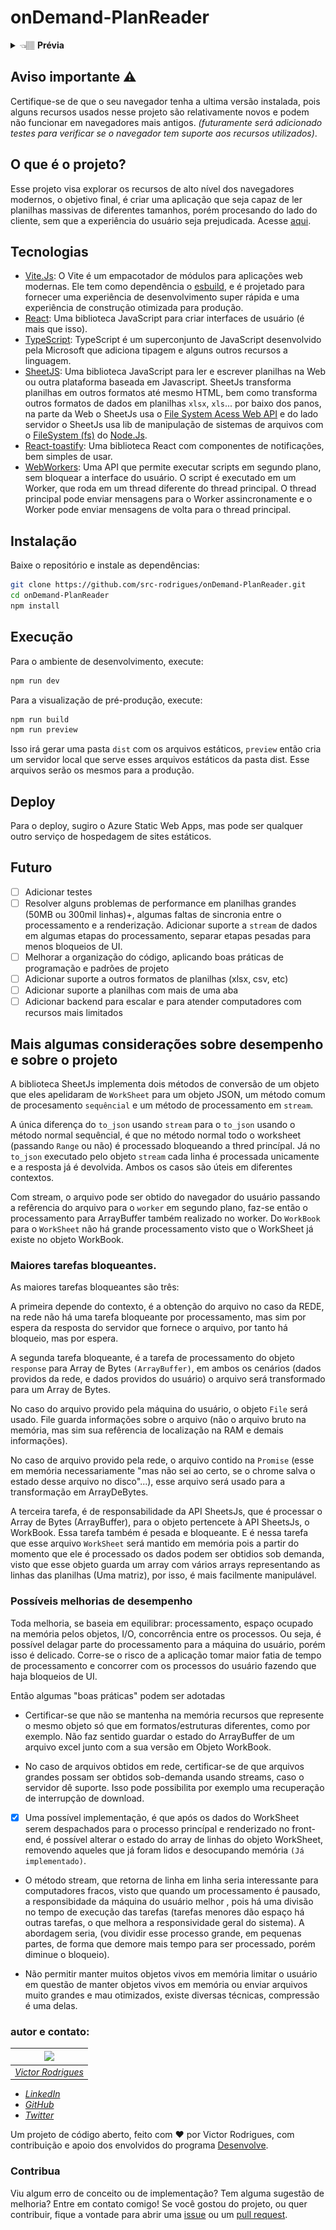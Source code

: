 # onDemand-PlanReader

<details>
<summary>👈🏽 <strong>Prévia</strong></summary>
  <br />
  <div align="center">
    <img src="./docs/main-page.PNG" width="100.0%">
  </div>
</details>

## Aviso importante ⚠️

Certifique-se de que o seu navegador tenha a ultima versão instalada, pois alguns recursos usados nesse projeto são relativamente novos e podem não funcionar em navegadores mais antigos. _(futuramente será adicionado testes para verificar se o navegador tem suporte aos recursos utilizados)_.

## O que é o projeto?

Esse projeto visa explorar os recursos de alto nível dos navegadores modernos, o objetivo final, é criar uma aplicação que seja capaz de ler planilhas massivas de diferentes tamanhos, porém procesando do lado do cliente, sem que a experiência do usuário seja prejudicada. Acesse [aqui](https://ashy-ocean-068c1a61e.2.azurestaticapps.net/).

## Tecnologias

- [Vite.Js](https://vitejs.dev/): O Vite é um empacotador de módulos para aplicações web modernas. Ele tem como dependência o [esbuild](https://esbuild.github.io/), e é projetado para fornecer uma experiência de desenvolvimento super rápida e uma experiência de construção otimizada para produção.
- [React](https://react.dev/): Uma biblioteca JavaScript para criar interfaces de usuário (é mais que isso).
- [TypeScript](https://www.typescriptlang.org/): TypeScript é um superconjunto de JavaScript desenvolvido pela Microsoft que adiciona tipagem e alguns outros recursos a linguagem.
- [SheetJS](https://docs.sheetjs.com/): Uma biblioteca JavaScript para ler e escrever planilhas na Web ou outra plataforma baseada em Javascript. SheetJs transforma planilhas em outros formatos até mesmo HTML, bem como transforma outros formatos de dados em planilhas `xlsx`, `xls`... por baixo dos panos, na parte da Web o SheetJs usa o [File System Acess Web API](https://developer.mozilla.org/en-US/docs/Web/API/File_System_Access_API) e do lado servidor o SheetJs usa lib de manipulação de sistemas de arquivos com o [FileSystem (fs)](https://nodejs.org/docs/latest-v18.x/api/fs.html) do [Node.Js](https://nodejs.org/).
- [React-toastify](https://fkhadra.github.io/react-toastify/introduction): Uma biblioteca React com componentes de notificações, bem simples de usar.
- [WebWorkers](https://developer.mozilla.org/en-US/docs/Web/API/Web_Workers_API/Using_web_workers): Uma API que permite executar scripts em segundo plano, sem bloquear a interface do usuário. O script é executado em um Worker, que roda em um thread diferente do thread principal. O thread principal pode enviar mensagens para o Worker assincronamente e o Worker pode enviar mensagens de volta para o thread principal.

## Instalação

Baixe o repositório e instale as dependências:

```bash
git clone https://github.com/src-rodrigues/onDemand-PlanReader.git
cd onDemand-PlanReader
npm install
```

## Execução

Para o ambiente de desenvolvimento, execute:

```bash
npm run dev
```

Para a visualização de pré-produção, execute:

```bash
npm run build
npm run preview
```

Isso irá gerar uma pasta `dist` com os arquivos estáticos, `preview` então cria um servidor local que serve esses arquivos estáticos da pasta dist. Esse arquivos serão os mesmos para a produção.

## Deploy

Para o deploy, sugiro o Azure Static Web Apps, mas pode ser qualquer outro serviço de hospedagem de sites estáticos.

## Futuro

- [ ] Adicionar testes
- [ ] Resolver alguns problemas de performance em planilhas grandes (50MB ou 300mil linhas)+, algumas faltas de sincronia entre o processamento e a renderização. Adicionar suporte a `stream` de dados em algumas etapas do processamento, separar etapas pesadas para menos bloqueios de UI.
- [ ] Melhorar a organização do código, aplicando boas práticas de programação e padrões de projeto
- [ ] Adicionar suporte a outros formatos de planilhas (xlsx, csv, etc)
- [ ] Adicionar suporte a planilhas com mais de uma aba
- [ ] Adicionar backend para escalar e para atender computadores com recursos mais limitados

## Mais algumas considerações sobre desempenho e sobre o projeto

A biblioteca SheetJs implementa dois métodos de conversão de um objeto que eles apelidaram de `WorkSheet` para um objeto JSON, um método comum de procesamento `sequêncial` e um método de processamento em `stream`.

A única diferença do `to_json` usando `stream` para o `to_json` usando o método normal sequêncial, é que no método normal todo o worksheet (passando `Range` ou não) é processado bloqueando a thred princípal. Já no `to_json` executado pelo objeto `stream` cada linha é processada unicamente e a resposta já é devolvida. Ambos os casos são úteis em diferentes contextos.

Com stream, o arquivo pode ser obtido do navegador do usuário passando a refêrencia do arquivo para o `worker` em segundo plano, faz-se então o processamento para ArrayBuffer também realizado no worker. Do `WorkBook` para o `WorkSheet` não há grande processamento visto que o WorkSheet já existe no objeto WorkBook.

### Maiores tarefas bloqueantes.

As maiores tarefas bloqueantes são três:

A primeira depende do contexto, é a obtenção do arquivo no caso da REDE, na rede não há uma tarefa bloqueante por processamento, mas sim por espera da resposta do servidor que fornece o arquivo, por tanto há bloqueio, mas por espera.

A segunda tarefa bloqueante, é a tarefa de processamento do objeto `response` para Array de Bytes `(ArrayBuffer)`, em ambos os cenários (dados providos da rede, e dados providos do usuário) o arquivo será transformado para um Array de Bytes.

No caso do arquivo provido pela máquina do usuário, o objeto `File` será usado. File guarda informações sobre o arquivo (não o arquivo bruto na memória, mas sim sua refêrencia de localização na RAM e demais informações).

No caso de arquivo provido pela rede, o arquivo contido na `Promise` (esse em memória necessariamente "mas não sei ao certo, se o chrome salva o estado desse arquivo no disco"...), esse arquivo será usado para a transformação em ArrayDeBytes.

A terceira tarefa, é de responsabilidade da API SheetsJs, que é processar o Array de Bytes (ArrayBuffer), para o objeto pertencete à API SheetsJs, o WorkBook. Essa tarefa também é pesada e bloqueante. E é nessa tarefa que esse arquivo `WorkSheet` será mantido em memória pois a partir do momento que ele é processado os dados podem ser obtidios sob demanda, visto que esse objeto guarda um array com vários arrays representando as linhas das planilhas (Uma matriz), por isso, é mais facilmente manipulável.

### Possíveis melhorias de desempenho

Toda melhoria, se baseia em equilibrar: processamento, espaço ocupado na memória pelos objetos, I/O, concorrência entre os processos. Ou seja, é possível delagar parte do processamento para a máquina do usuário, porém isso é delicado. Corre-se o risco de a aplicação tomar maior fatia de tempo de processamento e concorrer com os processos do usuário fazendo que haja bloqueios de UI.

Então algumas "boas práticas" podem ser adotadas

- Certificar-se que não se mantenha na memória recursos que represente o mesmo objeto só que em formatos/estruturas diferentes, como por exemplo. Não faz sentido guardar o estado do ArrayBuffer de um arquivo excel junto com a sua versão em Objeto WorkBook.

- No caso de arquivos obtidos em rede, certificar-se de que arquivos grandes possam ser obtidos sob-demanda usando streams, caso o servidor dê suporte. Isso pode possibilita por exemplo uma recuperação de interrupção de download.

- [x] Uma possível implementação, é que após os dados do WorkSheet serem despachados para o processo princípal e renderizado no front-end, é possível alterar o estado do array de linhas do objeto WorkSheet, removendo aqueles que já foram lidos e desocupando memória `(Já implementado)`.

- O método stream, que retorna de linha em linha seria interessante para computadores fracos, visto que quando um processamento é pausado, a responsibidade da máquina do usuário melhor , pois há uma divisão no tempo de execução das tarefas (tarefas menores dão espaço há outras tarefas, o que melhora a responsividade geral do sistema). A abordagem seria, (vou dividir esse processo grande, em pequenas partes, de forma que demore mais tempo para ser processado, porém diminue o bloqueio).

- Não permitir manter muitos objetos vivos em memória limitar o usuário em questão de manter objetos vivos em memória ou enviar arquivos muito grandes e mau otimizados, existe diversas técnicas, compressão é uma delas.


<div align='left'>

### autor e contato:

 | [![](https://github.com/src-rodrigues.png?size=150)](https://github.com/src-rodrigues) |
 | :------------------------------------------------------------------------------------: |
 |                  [_Victor Rodrigues_](https://github.com/src-rodrigues)                  |

</div>

- [_LinkedIn_](https://www.linkedin.com/in/victor-taveira/)
- [_GitHub_](https://github.com/src-rodrigues)
- [_Twitter_](https://twitter.com/otaveirinha)

Um projeto de código aberto, feito com ❤️ por Victor Rodrigues, com contribuição e apoio dos envolvidos do programa [Desenvolve](https://desenvolve.grupoboticario.com.br/).

### Contribua

Viu algum erro de conceito ou de implementação? Tem alguma sugestão de melhoria? Entre em contato comigo! Se você gostou do projeto, ou quer contribuir, fique a vontade para abrir uma [issue](https://github.com/src-rodrigues/onDemand-PlanReader/issues) ou um [pull request](https://github.com/src-rodrigues/onDemand-PlanReader/pulls).
